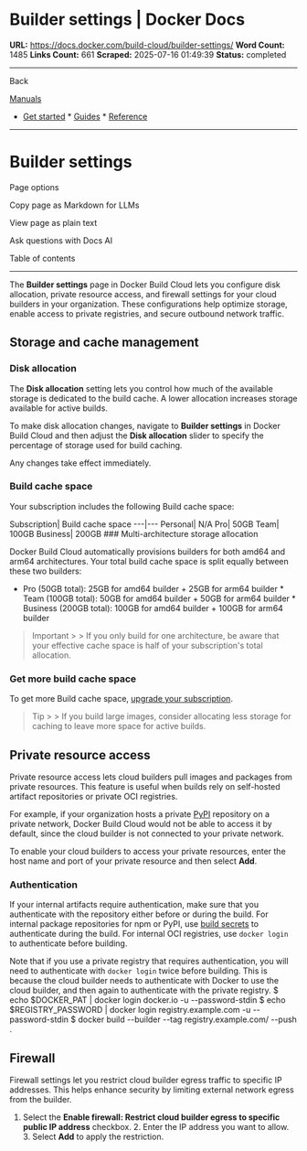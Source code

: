 # Builder settings | Docker Docs

**URL:** https://docs.docker.com/build-cloud/builder-settings/
**Word Count:** 1485
**Links Count:** 661
**Scraped:** 2025-07-16 01:49:39
**Status:** completed

---

Back

[Manuals](https://docs.docker.com/manuals/)

  * [Get started](https://docs.docker.com/get-started/)   * [Guides](https://docs.docker.com/guides/)   * [Reference](https://docs.docker.com/reference/)

* * *

# Builder settings

Page options

Copy page as Markdown for LLMs

View page as plain text

Ask questions with Docs AI

Table of contents

* * *

The **Builder settings** page in Docker Build Cloud lets you configure disk allocation, private resource access, and firewall settings for your cloud builders in your organization. These configurations help optimize storage, enable access to private registries, and secure outbound network traffic.

## Storage and cache management

### Disk allocation

The **Disk allocation** setting lets you control how much of the available storage is dedicated to the build cache. A lower allocation increases storage available for active builds.

To make disk allocation changes, navigate to **Builder settings** in Docker Build Cloud and then adjust the **Disk allocation** slider to specify the percentage of storage used for build caching.

Any changes take effect immediately.

### Build cache space

Your subscription includes the following Build cache space:

Subscription| Build cache space   ---|---   Personal| N/A   Pro| 50GB   Team| 100GB   Business| 200GB      ### Multi-architecture storage allocation

Docker Build Cloud automatically provisions builders for both amd64 and arm64 architectures. Your total build cache space is split equally between these two builders:

  * Pro \(50GB total\): 25GB for amd64 builder + 25GB for arm64 builder   * Team \(100GB total\): 50GB for amd64 builder + 50GB for arm64 builder   * Business \(200GB total\): 100GB for amd64 builder + 100GB for arm64 builder

> Important >  > If you only build for one architecture, be aware that your effective cache space is half of your subscription's total allocation.

### Get more build cache space

To get more Build cache space, [upgrade your subscription](https://docs.docker.com/subscription/scale/).

> Tip >  > If you build large images, consider allocating less storage for caching to leave more space for active builds.

## Private resource access

Private resource access lets cloud builders pull images and packages from private resources. This feature is useful when builds rely on self-hosted artifact repositories or private OCI registries.

For example, if your organization hosts a private [PyPI](https://pypi.org/) repository on a private network, Docker Build Cloud would not be able to access it by default, since the cloud builder is not connected to your private network.

To enable your cloud builders to access your private resources, enter the host name and port of your private resource and then select **Add**.

### Authentication

If your internal artifacts require authentication, make sure that you authenticate with the repository either before or during the build. For internal package repositories for npm or PyPI, use [build secrets](https://docs.docker.com/build/building/secrets/) to authenticate during the build. For internal OCI registries, use `docker login` to authenticate before building.

Note that if you use a private registry that requires authentication, you will need to authenticate with `docker login` twice before building. This is because the cloud builder needs to authenticate with Docker to use the cloud builder, and then again to authenticate with the private registry.               $ echo $DOCKER_PAT | docker login docker.io -u <username> --password-stdin     $ echo $REGISTRY_PASSWORD | docker login registry.example.com -u <username> --password-stdin     $ docker build --builder <cloud-builder> --tag registry.example.com/<image> --push .     

## Firewall

Firewall settings let you restrict cloud builder egress traffic to specific IP addresses. This helps enhance security by limiting external network egress from the builder.

  1. Select the **Enable firewall: Restrict cloud builder egress to specific public IP address** checkbox.   2. Enter the IP address you want to allow.   3. Select **Add** to apply the restriction.